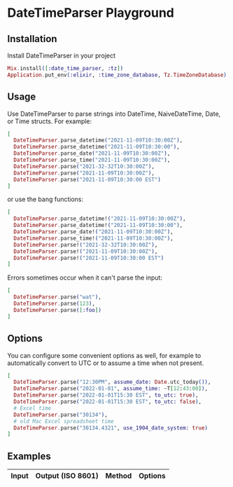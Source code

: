 # DateTimeParser Playground

## Installation

Install DateTimeParser in your project

```elixir
Mix.install([:date_time_parser, :tz])
Application.put_env(:elixir, :time_zone_database, Tz.TimeZoneDatabase)
```

## Usage

Use DateTimeParser to parse strings into DateTime, NaiveDateTime, Date, or Time
structs. For example:

```elixir
[
  DateTimeParser.parse_datetime("2021-11-09T10:30:00Z"),
  DateTimeParser.parse_datetime("2021-11-09T10:30:00"),
  DateTimeParser.parse_date("2021-11-09T10:30:00Z"),
  DateTimeParser.parse_time("2021-11-09T10:30:00Z"),
  DateTimeParser.parse("2021-32-32T10:30:00Z"),
  DateTimeParser.parse("2021-11-09T10:30:00Z"),
  DateTimeParser.parse("2021-11-09T10:30:00 EST")
]
```

or use the bang functions:

```elixir
[
  DateTimeParser.parse_datetime!("2021-11-09T10:30:00Z"),
  DateTimeParser.parse_datetime!("2021-11-09T10:30:00"),
  DateTimeParser.parse_date!("2021-11-09T10:30:00Z"),
  DateTimeParser.parse_time!("2021-11-09T10:30:00Z"),
  DateTimeParser.parse!("2021-32-32T10:30:00Z"),
  DateTimeParser.parse!("2021-11-09T10:30:00Z"),
  DateTimeParser.parse!("2021-11-09T10:30:00 EST")
]
```

Errors sometimes occur when it can't parse the input:

```elixir
[
  DateTimeParser.parse("wat"),
  DateTimeParser.parse(123),
  DateTimeParser.parse([:foo])
]
```

## Options

You can configure some convenient options as well, for example to automatically
convert to UTC or to assume a time when not present.

```elixir
[
  DateTimeParser.parse("12:30PM", assume_date: Date.utc_today()),
  DateTimeParser.parse("2022-01-01", assume_time: ~T[12:43:00]),
  DateTimeParser.parse("2022-01-01T15:30 EST", to_utc: true),
  DateTimeParser.parse("2022-01-01T15:30 EST", to_utc: false),
  # Excel time
  DateTimeParser.parse("30134"),
  # old Mac Excel spreadsheet time
  DateTimeParser.parse("30134.4321", use_1904_date_system: true)
]
```

## Examples

|**Input**|**Output (ISO 8601)**|**Method**|**Options**|
|:-------:|:-------------------:|:--------:|:---------:|

